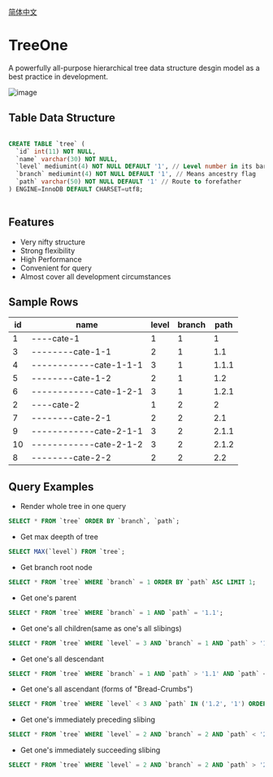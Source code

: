 [简体中文](./README-CN.md)

# TreeOne
A powerfully all-purpose hierarchical tree data structure desgin model as a best practice in development. 

![image](https://user-images.githubusercontent.com/11038908/115105931-6d243e00-9f94-11eb-9ff8-dd10f99061ef.png)


## Table Data Structure

```sql

CREATE TABLE `tree` (
  `id` int(11) NOT NULL,
  `name` varchar(30) NOT NULL, 
  `level` mediumint(4) NOT NULL DEFAULT '1', // Level number in its barnch
  `branch` mediumint(4) NOT NULL DEFAULT '1', // Means ancestry flag
  `path` varchar(50) NOT NULL DEFAULT '1' // Route to forefather
) ENGINE=InnoDB DEFAULT CHARSET=utf8;
  
```

## Features
- Very nifty structure
- Strong flexibility
- High Performance
- Convenient for query
- Almost cover all development circumstances


##  Sample Rows
id | name | level | branch | path 
--- | --- | --- | --- | --- 
1 | ----cate-1 | 1 | 1 | 1 
3 | --------cate-1-1 | 2 | 1 | 1.1 
4 | ------------cate-1-1-1 | 3 | 1 | 1.1.1 
5 | --------cate-1-2 | 2 | 1 | 1.2 
6 | ------------cate-1-2-1 | 3 | 1 | 1.2.1 
2 | ----cate-2 | 1 | 2 | 2 
7 | --------cate-2-1 | 2 | 2 | 2.1 
9 | ------------cate-2-1-1 | 3 | 2 | 2.1.1 
10 | ------------cate-2-1-2 | 3 | 2 | 2.1.2 
8 | --------cate-2-2 | 2 | 2 | 2.2

## Query Examples

- Render whole tree in one query
```sql
SELECT * FROM `tree` ORDER BY `branch`, `path`;
```

- Get max deepth of tree
```sql
SELECT MAX(`level`) FROM `tree`;
```

- Get branch root node
```sql
SELECT * FROM `tree` WHERE `branch` = 1 ORDER BY `path` ASC LIMIT 1;
```

- Get one's parent
```sql
SELECT * FROM `tree` WHERE `branch` = 1 AND `path` = '1.1';
```

- Get one's all children(same as one's all slibings)
```sql
SELECT * FROM `tree` WHERE `level` = 3 AND `branch` = 1 AND `path` > '1.1' AND `path` < '1.2';
```

- Get one's all descendant
```sql
SELECT * FROM `tree` WHERE `branch` = 1 AND `path` > '1.1' AND `path` < '1.2' ORDER BY `path` ASC;
```

- Get one's all ascendant (forms of "Bread-Crumbs")
```sql
SELECT * FROM `tree` WHERE `level` < 3 AND `path` IN ('1.2', '1') ORDER BY `path` ASC
```

- Get one's immediately preceding slibing
```sql
SELECT * FROM `tree` WHERE `level` = 2 AND `branch` = 2 AND `path` < '2.2' ORDER BY `path` DESC LIMIT 1;
```

- Get one's immediately succeeding slibing
```sql
SELECT * FROM `tree` WHERE `level` = 2 AND `branch` = 2 AND `path` > '2.2' ORDER BY `path` ASC LIMIT 1;
```


